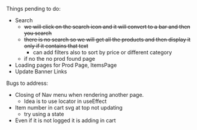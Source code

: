 Things pending to do:

- Search
  - ~~we will click on the search icon and it will convert to a bar and then you search~~
  - ~~there is no search so we will get all the products and then display it only if it contains that text~~
    - can add filters also to sort by price or different category
  - if no the no prod found page
- Loading pages for Prod Page, ItemsPage
- Update Banner Links

Bugs to address:

- Closing of Nav menu when rendering another page.
  - Idea is to use locator in useEffect
- Item number in cart svg at top not updating
  - try using a state
- Even if it is not logged it is adding in cart
